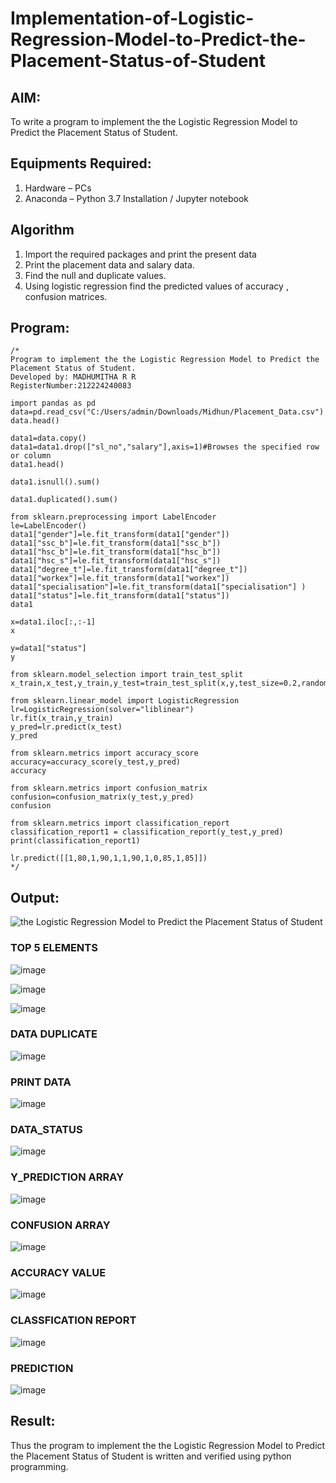 # Implementation-of-Logistic-Regression-Model-to-Predict-the-Placement-Status-of-Student

## AIM:
To write a program to implement the the Logistic Regression Model to Predict the Placement Status of Student.

## Equipments Required:
1. Hardware – PCs
2. Anaconda – Python 3.7 Installation / Jupyter notebook

## Algorithm
1. Import the required packages and print the present data
2. Print the placement data and salary data.
3. Find the null and duplicate values.
4. Using logistic regression find the predicted values of accuracy , confusion matrices.

## Program:
```
/*
Program to implement the the Logistic Regression Model to Predict the Placement Status of Student.
Developed by: MADHUMITHA R R
RegisterNumber:212224240083

import pandas as pd
data=pd.read_csv("C:/Users/admin/Downloads/Midhun/Placement_Data.csv")
data.head()

data1=data.copy()
data1=data1.drop(["sl_no","salary"],axis=1)#Browses the specified row or column
data1.head()

data1.isnull().sum()

data1.duplicated().sum()

from sklearn.preprocessing import LabelEncoder
le=LabelEncoder()
data1["gender"]=le.fit_transform(data1["gender"])
data1["ssc_b"]=le.fit_transform(data1["ssc_b"])
data1["hsc_b"]=le.fit_transform(data1["hsc_b"])
data1["hsc_s"]=le.fit_transform(data1["hsc_s"])
data1["degree_t"]=le.fit_transform(data1["degree_t"])
data1["workex"]=le.fit_transform(data1["workex"])
data1["specialisation"]=le.fit_transform(data1["specialisation"] )     
data1["status"]=le.fit_transform(data1["status"])
data1 

x=data1.iloc[:,:-1]
x

y=data1["status"]
y

from sklearn.model_selection import train_test_split
x_train,x_test,y_train,y_test=train_test_split(x,y,test_size=0.2,random_state=0)

from sklearn.linear_model import LogisticRegression
lr=LogisticRegression(solver="liblinear")
lr.fit(x_train,y_train)
y_pred=lr.predict(x_test)
y_pred

from sklearn.metrics import accuracy_score
accuracy=accuracy_score(y_test,y_pred)
accuracy

from sklearn.metrics import confusion_matrix
confusion=confusion_matrix(y_test,y_pred)
confusion

from sklearn.metrics import classification_report
classification_report1 = classification_report(y_test,y_pred)
print(classification_report1)

lr.predict([[1,80,1,90,1,1,90,1,0,85,1,85]])
*/
```

## Output:
![the Logistic Regression Model to Predict the Placement Status of Student](sam.png)
### TOP 5 ELEMENTS

![image](https://github.com/HIRU-VIRU/Implementation-of-Logistic-Regression-Model-to-Predict-the-Placement-Status-of-Student/assets/145972122/04b0fcce-c444-42d7-b055-a7e6ac77678d)

![image](https://github.com/HIRU-VIRU/Implementation-of-Logistic-Regression-Model-to-Predict-the-Placement-Status-of-Student/assets/145972122/e9963d89-9a92-4575-b01e-677a85537cf1)

![image](https://github.com/HIRU-VIRU/Implementation-of-Logistic-Regression-Model-to-Predict-the-Placement-Status-of-Student/assets/145972122/e21f9740-4b51-489a-a471-f59892e74f69)



### DATA DUPLICATE

![image](https://github.com/HIRU-VIRU/Implementation-of-Logistic-Regression-Model-to-Predict-the-Placement-Status-of-Student/assets/145972122/210eead6-4770-4e23-b794-b1a5f9428e0d)


### PRINT DATA

![image](https://github.com/HIRU-VIRU/Implementation-of-Logistic-Regression-Model-to-Predict-the-Placement-Status-of-Student/assets/145972122/2ad5eecf-18b0-47ba-84e0-9fc00443541e)


### DATA_STATUS

![image](https://github.com/HIRU-VIRU/Implementation-of-Logistic-Regression-Model-to-Predict-the-Placement-Status-of-Student/assets/145972122/3a6e8cae-f77d-414e-b674-020cd6f87fae)


### Y_PREDICTION ARRAY

![image](https://github.com/HIRU-VIRU/Implementation-of-Logistic-Regression-Model-to-Predict-the-Placement-Status-of-Student/assets/145972122/ff5c9ca0-aa45-4b9f-a727-8ff5bb079ba9)


### CONFUSION ARRAY
![image](https://github.com/HIRU-VIRU/Implementation-of-Logistic-Regression-Model-to-Predict-the-Placement-Status-of-Student/assets/145972122/1e6c4ab6-c90b-4278-be39-1f7721487b21)

### ACCURACY VALUE

![image](https://github.com/HIRU-VIRU/Implementation-of-Logistic-Regression-Model-to-Predict-the-Placement-Status-of-Student/assets/145972122/e70452c6-a4ee-4428-be43-bfd1d677f5fa)

### CLASSFICATION REPORT

![image](https://github.com/HIRU-VIRU/Implementation-of-Logistic-Regression-Model-to-Predict-the-Placement-Status-of-Student/assets/145972122/70144eaf-0396-4780-ac47-a34e16f85ad8)

### PREDICTION
![image](https://github.com/HIRU-VIRU/Implementation-of-Logistic-Regression-Model-to-Predict-the-Placement-Status-of-Student/assets/145972122/791654fd-4387-4d63-a415-cbaa1564a6a1)


## Result:
Thus the program to implement the the Logistic Regression Model to Predict the Placement Status of Student is written and verified using python programming.
